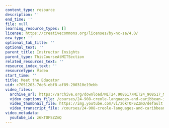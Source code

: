 ```yaml
---
content_type: resource
description: ''
end_time: ''
file: null
learning_resource_types: []
license: https://creativecommons.org/licenses/by-nc-sa/4.0/
ocw_type: ''
optional_tab_title: ''
optional_text: ''
parent_title: Instructor Insights
parent_type: ThisCourseAtMITSection
related_resources_text: ''
resource_index_text: ''
resourcetype: Video
start_time: ''
title: Meet the Educator
uid: c7051203-7de6-ebf8-af89-200310e19ebb
video_files:
  archive_url: https://archive.org/download/MIT24.908S17/MIT24_908S17_Meet_the_Educator_English_300k.mp4
  video_captions_file: /courses/24-908-creole-languages-and-caribbean-identities-spring-2017/18346e4c4ee1568bbbde9740ad925be4_z6kTOFSZZmQ.vtt
  video_thumbnail_file: https://img.youtube.com/vi/z6kTOFSZZmQ/default.jpg
  video_transcript_file: /courses/24-908-creole-languages-and-caribbean-identities-spring-2017/5670e79d008a44c4157e1caa4cba07be_z6kTOFSZZmQ.pdf
video_metadata:
  youtube_id: z6kTOFSZZmQ
---
```

